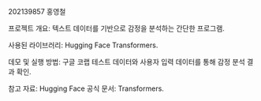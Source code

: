 202139857 홍영철

프로젝트 개요: 텍스트 데이터를 기반으로 감정을 분석하는 간단한 프로그램.

사용된 라이브러리: Hugging Face Transformers.

데모 및 실행 방법:
구글 코랩
테스트 데이터와 사용자 입력 데이터를 통해 감정 분석 결과 확인.

참고 자료:
Hugging Face 공식 문서: Transformers.
